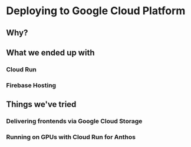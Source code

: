 # Deploying to Google Cloud Platform

## Why?

## What we ended up with

### Cloud Run

### Firebase Hosting

## Things we've tried

### Delivering frontends via Google Cloud Storage

### Running on GPUs with Cloud Run for Anthos
